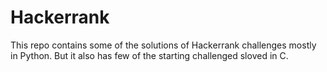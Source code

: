 # Hackerrank

This repo contains some of the solutions of Hackerrank challenges mostly in Python. But it also has few of the starting challenged sloved in C.
